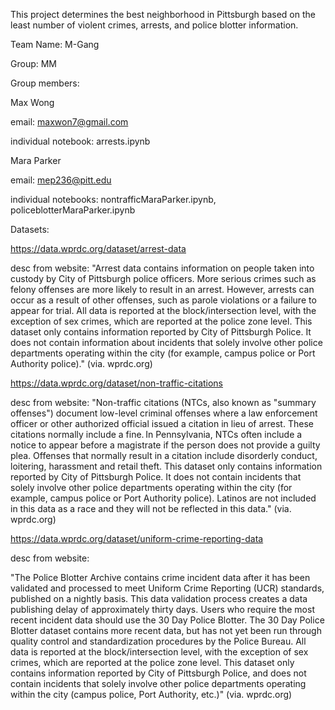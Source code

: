 This project determines the best neighborhood in Pittsburgh based on the least number of violent crimes, arrests, and police blotter information. 

Team Name:
M-Gang

Group:
MM

Group members:

Max Wong

  email: maxwon7@gmail.com
  
  individual notebook: arrests.ipynb

  

Mara Parker

  email: mep236@pitt.edu
  
  individual notebooks: nontrafficMaraParker.ipynb, policeblotterMaraParker.ipynb
  

Datasets:

https://data.wprdc.org/dataset/arrest-data

desc from website: "Arrest data contains information on people taken into custody by City of Pittsburgh police officers. More serious crimes such as felony offenses are more likely to result in an arrest. However, arrests can occur as a result of other offenses, such as parole violations or a failure to appear for trial. All data is reported at the block/intersection level, with the exception of sex crimes, which are reported at the police zone level.
This dataset only contains information reported by City of Pittsburgh Police. It does not contain information about incidents that solely involve other police departments operating within the city (for example, campus police or Port Authority police)." (via. wprdc.org)


https://data.wprdc.org/dataset/non-traffic-citations

desc from website: "Non-traffic citations (NTCs, also known as "summary offenses") document low-level criminal offenses where a law enforcement officer or other authorized official issued a citation in lieu of arrest. These citations normally include a fine. In Pennsylvania, NTCs often include a notice to appear before a magistrate if the person does not provide a guilty plea. Offenses that normally result in a citation include disorderly conduct, loitering, harassment and retail theft.
This dataset only contains information reported by City of Pittsburgh Police. It does not contain incidents that solely involve other police departments operating within the city (for example, campus police or Port Authority police).
Latinos are not included in this data as a race and they will not be reflected in this data." (via. wprdc.org)

https://data.wprdc.org/dataset/uniform-crime-reporting-data

desc from website:

"The Police Blotter Archive contains crime incident data after it has been validated and processed to meet Uniform Crime Reporting (UCR) standards, published on a nightly basis. This data validation process creates a data publishing delay of approximately thirty days. Users who require the most recent incident data should use the 30 Day Police Blotter. The 30 Day Police Blotter dataset contains more recent data, but has not yet been run through quality control and standardization procedures by the Police Bureau. All data is reported at the block/intersection level, with the exception of sex crimes, which are reported at the police zone level.
This dataset only contains information reported by City of Pittsburgh Police, and does not contain incidents that solely involve other police departments operating within the city (campus police, Port Authority, etc.)" (via. wprdc.org)




  
